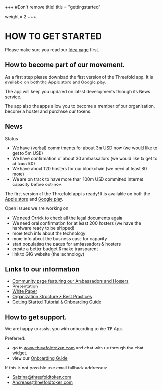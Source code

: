 +++
#Don't remove title!
title = "gettingstarted"

weight = 2
+++
# HOW TO GET STARTED

Please make sure you read our [Idea page](/) first.

## How to become part of our movement.

As a first step please download the first version of the Threefold app. It is available on both the [Apple store](http://itunes.apple.com/app/id1276543091) and [Google play](https://market.android.com/details?id=com.mobicage.rogerthat.em.be.threefold.token). 

The app will keep you updated on latest developments through its News service.

The app also the apps allow you to become a member of our organization, become a hoster and purchase our tokens.

## News

Status

* We have (verbal) commitments for about 3m USD now (we would like to get to 5m USD)
* We have confirmation of about 30 ambassadors (we would like to get to at least 50)
* We have about 120 hosters for our blockchain (we need at least 80 more)
* We are on track to have more than 100m USD committed internet capacity before oct-nov.

The first version of the Threefold app is ready! It is available on both the [Apple store](http://itunes.apple.com/app/id1276543091) and [Google play](https://market.android.com/details?id=com.mobicage.rogerthat.em.be.threefold.token).


Open issues we are working on

* We need Orrick to check all the legal documents again
* We need oral confirmation for at least 200 hosters (we have the hardware ready to be shipped)
* more tech info about the technology
* more info about the business case for capacity
* start populating the pages for ambassadors & hosters
* create a better budget & make transparent
* link to GIG website (the technology)

## Links to our information

* [Community page featuring our Ambassadors and Hosters](/ambassador/)
* [Presentation](http://tiny.cc/threefold_intro)
* [White Paper](http://tiny.cc/tf_whitepaper_pto)
* [Organization Structure & Best Practices](https://docs.greenitglobe.com/teal.university/whatis/src/master/README.md)
* [Getting Started Tutorial & Onboarding Guide](http://tiny.cc/tf_tutorials_sponsors)

## How to get support.

We are happy to assist you with onboarding to the TF App.

Preferred:

- go to www.threefoldtoken.com and chat with us through the chat widget.
- view our [Onboarding Guide](http://tiny.cc/tf_tutorials_sponsors)

If this is not possible use email fallback addresses:

- Sabrina@threefoldtoken.com
- Andreas@threefoldtoken.com


